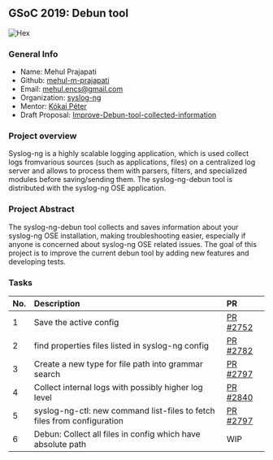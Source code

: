 ## GSoC 2019: Debun tool
![Hex](https://img.shields.io/badge/gsoc-syslog--ng-blue.svg)

### General Info
- Name: Mehul Prajapati
- Github: [mehul-m-prajapati](https://github.com/mehul-m-prajapati)
- Email: mehul.encs@gmail.com
- Organization: [syslog-ng](https://github.com/balabit/syslog-ng)
- Mentor: [Kókai Péter](https://github.com/Kokan)
- Draft Proposal: [Improve-Debun-tool-collected-information](https://github.com/balabit/syslog-ng/wiki/GSoC-2019-Proposal%3A-Improve-Debun-tool-collected-information-%28Mehul-Prajapati%29)


### Project overview
Syslog-ng is a highly scalable logging application, which is used collect logs fromvarious sources (such as applications, files) on a centralized log server and allows to process them with parsers, filters, and specialized modules before saving/sending them. The syslog-ng-debun tool is distributed with the syslog-ng OSE application.


### Project Abstract
The syslog-ng-debun tool collects and saves information about your syslog-ng OSE installation, making troubleshooting easier, especially if anyone is concerned about syslog-ng OSE related issues. The goal of this project is to improve the current debun tool by adding new features and developing tests.


### Tasks
|No.|Description|PR|
|:---|:---|:---|
|1| Save the active config | [PR #2752](https://github.com/balabit/syslog-ng/pull/2752)|
|2| find properties files listed in syslog-ng config | [PR #2782](https://github.com/balabit/syslog-ng/pull/2782)|
|3| Create a new type for file path into grammar search | [PR #2797](https://github.com/balabit/syslog-ng/pull/2797)|
|4| Collect internal logs with possibly higher log level | [PR #2840](https://github.com/balabit/syslog-ng/pull/2840)|
|5| syslog-ng-ctl: new command list-files to fetch files from configuration | [PR #2797](https://github.com/balabit/syslog-ng/pull/2797)|
|6| Debun: Collect all files in config which have absolute path | WIP |
